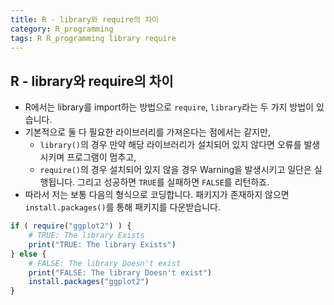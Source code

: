 ```yaml
---
title: R - library와 require의 차이
category: R_programming
tags: R R_programming library require
---
```


## R - library와 require의 차이

- R에서는 library를 import하는 방법으로 `require`, `library`라는 두 가지 방법이 있습니다.
- 기본적으로 둘 다 필요한 라이브러리를 가져온다는 점에서는 같지만,
  - `library()`의 경우 만약 해당 라이브러리가 설치되어 있지 않다면 오류를 발생시키며 프로그램이 멈추고,
  - `require()`의 경우 설치되어 있지 않을 경우 Warning을 발생시키고 일단은 실행됩니다. 그리고 성공하면 `TRUE`를 실패하면 `FALSE`를 리턴하죠.
- 따라서 저는 보통 다음의 형식으로 코딩합니다. 패키지가 존재하지 않으면 `install.packages()`를 통해 패키지를 다운받습니다.

```R
if ( require("ggplot2") ) {
    # TRUE: The library Exists
    print("TRUE: The library Exists")
} else {
    # FALSE: The library Doesn't exist
    print("FALSE: The library Doesn't exist")
    install.packages("ggplot2")
}
```
